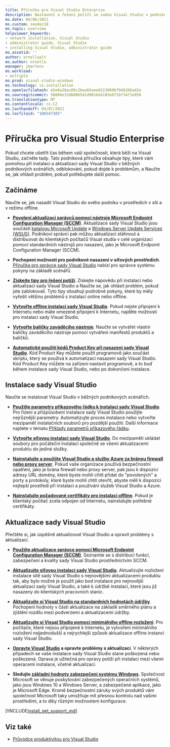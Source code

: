 ```yaml
---
title: Příručka pro Visual Studio Enterprise
description: Nastavení a řešení potíží se sadou Visual Studio v podnikovém prostředí.
ms.date: 04/06/2021
ms.custom: seodec18
ms.topic: overview
helpviewer_keywords:
- network installation, Visual Studio
- administrator guide, Visual Studio
- installing Visual Studio, administrator guide
ms.assetid: ''
author: ornellaalt
ms.author: ornella
manager: jmartens
ms.workload:
- multiple
ms.prod: visual-studio-windows
ms.technology: vs-installation
ms.openlocfilehash: e5e8a28ac89c2bea85aee8323060bf948266ad2e
ms.sourcegitcommit: 56060e3186086541d9016d4185e6f1bf3471e958
ms.translationtype: MT
ms.contentlocale: cs-CZ
ms.lasthandoff: 04/07/2021
ms.locfileid: "106547385"
---
```

# <a name="visual-studio-enterprise-guide"></a>Příručka pro Visual Studio Enterprise
Pokud chcete ušetřit čas během vaší společnosti, která běží na Visual Studiu, začněte tady. Tato podniková příručka obsahuje tipy, které vám pomohou při instalaci a aktualizaci sady Visual Studio v běžných podnikových scénářích, odblokování, pokud dojde k problémům, a Naučte se, jak ohlásit problém, pokud potřebujete další pomoc. 

## <a name="get-started"></a>Začínáme 
Naučte se, jak nasadit Visual Studio do svého podniku v prostředích v síti a v režimu offline.

- **[Povolení aktualizací správců pomocí nástroje Microsoft Endpoint Configuration Manager (SCCM)](enabling-administrator-updates.md)**.  Aktualizace sady Visual Studio jsou součástí [katalogu Microsoft Update](https://www.catalog.update.microsoft.com/Home.aspx) a [Windows Server Update Services (WSUS)](https://docs.microsoft.com/windows-server/administration/windows-server-update-services/get-started/windows-server-update-services-wsus). Podnikoví správci pak můžou aktualizaci stáhnout a distribuovat do klientských počítačů Visual studia v celé organizaci pomocí standardních nástrojů pro nasazení, jako je Microsoft Endpoint Configuration Manager (SCCM).

- **Pochopení možností pro podnikové nasazení v síťových prostředích**. [Příručka pro správce sady Visual Studio](visual-studio-administrator-guide.md) nabízí pro správce systému pokyny na základě scénářů. 

- **[Získejte tipy pro řešení potíží](troubleshooting-installation-issues.md)**. Získejte nápovědu při instalaci nebo aktualizaci sady Visual Studio a Naučte se, jak ohlásit problém, pokud jste zablokovali. Tyto tipy obsahují podrobné pokyny, které by měly vyřešit většinu problémů s instalací online nebo offline. 

- **[Vytvořte offline instalaci sady Visual Studio](create-an-offline-installation-of-visual-studio.md)**. Pokud nejste připojení k Internetu nebo máte omezené připojení k Internetu, najděte možnosti pro instalaci sady Visual Studio. 

- **[Vytvořte balíčky zaváděcího nástroje](../deployment/creating-bootstrapper-packages.md)**. Naučte se vytvářet vlastní balíčky zaváděcího nástroje pomocí vytváření manifestů produktů a balíčků. 

- **[Automatické použití kódů Product Key při nasazení sady Visual Studio](automatically-apply-product-keys-when-deploying-visual-studio.md)**. Kód Product Key můžete použít programově jako součást skriptu, který se používá k automatizaci nasazení sady Visual Studio. Kód Product Key můžete na zařízení nastavit programově, a to buď během instalace sady Visual Studio, nebo po dokončení instalace. 

## <a name="install-visual-studio"></a>Instalace sady Visual Studio 

Naučte se instalovat Visual Studio v běžných podnikových scénářích. 

- **[Použijte parametry příkazového řádku k instalaci sady Visual Studio](use-command-line-parameters-to-install-visual-studio.md)**. Pro řízení a přizpůsobení instalace sady Visual Studio použijte nejrůznější parametry. Automatizujte proces instalace nebo vytvořte mezipaměť instalačních souborů pro pozdější použití. Další informace najdete v tématu [Příklady parametrů příkazového řádku](command-line-parameter-examples.md).

- **[Vytvořte síťovou instalaci sady Visual Studio](create-a-network-installation-of-visual-studio.md)**. Do mezipaměti ukládat soubory pro počáteční instalaci společně se všemi aktualizacemi produktu do jediné složky. 

- **[Nainstalujte a použijte Visual Studio a služby Azure za bránou firewall nebo proxy server](install-and-use-visual-studio-behind-a-firewall-or-proxy-server.md)**. Pokud vaše organizace používá bezpečnostní opatření, jako je brána firewall nebo proxy server, pak jsou k dispozici adresy URL domény, které byste mohli chtít přidat do "povolených" a porty a protokoly, které byste mohli chtít otevřít, abyste měli k dispozici nejlepší prostředí při instalaci a používání služeb Visual Studio a Azure. 

- **[Nainstalujte požadované certifikáty pro instalaci offline](../install/install-certificates-for-visual-studio-offline.md)**. Pokud je klientský počítač zcela odpojen od Internetu, nainstalujte potřebné certifikáty.

## <a name="update-visual-studio"></a>Aktualizace sady Visual Studio 

Přečtěte si, jak úspěšně aktualizovat Visual Studio a opravit problémy s aktualizací. 

- **[Použijte aktualizace správce pomocí Microsoft Endpoint Configuration Manager (SCCM)](../install/applying-administrator-updates.md)**. Seznamte se s distribucí funkcí, zabezpečení a kvality sady Visual Studio prostřednictvím SCCM. 

- **[Aktualizujte síťovou instalaci sady Visual Studio](update-a-network-installation-of-visual-studio.md)**. Aktualizujte rozložení instalace sítě sady Visual Studio s nejnovějšími aktualizacemi produktu tak, aby bylo možné je použít jako bod instalace pro nejnovější aktualizaci sady Visual Studio, a také k údržbě instalací, které jsou již nasazeny do klientských pracovních stanic.

- **[Aktualizujte si Visual Studio na standardních hodnotách údržby](update-servicing-baseline.md)**. Pochopení hodnoty v části aktualizace na základě směrného plánu a zjištění rozdílu mezi podverzemi a aktualizacemi údržby. 

- **[Aktualizujte si Visual Studio pomocí minimálního offline rozložení](update-minimal-layout.md)**. Pro počítače, které nejsou připojené k Internetu, je vytvoření minimálního rozložení nejjednodušší a nejrychlejší způsob aktualizace offline instancí sady Visual Studio.

- **[Opravte Visual Studio](repair-visual-studio.md) a opravte problémy s aktualizací**. V některých případech se vaše instalace sady Visual Studio stane poškozená nebo poškozená. Oprava je užitečná pro opravy potíží při instalaci mezi všemi operacemi instalace, včetně aktualizací. 

- **Sledujte [základní hodnoty zabezpečení systému Windows](/windows/security/threat-protection/windows-security-baselines)**. Společnost Microsoft se věnuje poskytování zabezpečených operačních systémů, jako jsou Windows 10 a Windows Server, a zabezpečené aplikace, jako je Microsoft Edge. Kromě bezpečnostní záruky svých produktů vám společnost Microsoft taky umožňuje mít přesnou kontrolu nad vašimi prostředími, a to díky různým možnostem konfigurace. 

[!INCLUDE[install_get_support_md](includes/install_get_support_md.md)]

## <a name="see-also"></a>Viz také 

- [Průvodce produktivitou pro Visual Studio](../ide/productivity-features.md)

